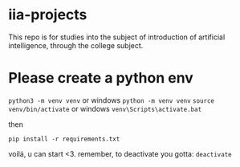 # iia-projects

This repo is for studies into the subject of introduction of artificial intelligence, through the college subject.

# Please create a python env

`python3 -m venv venv` or windows `python -m venv venv`
`source venv/bin/activate` or windows `venv\Scripts\activate.bat`

then 

`pip install -r requirements.txt`

voilá, u can start <3. remember, to deactivate you gotta:
`deactivate`